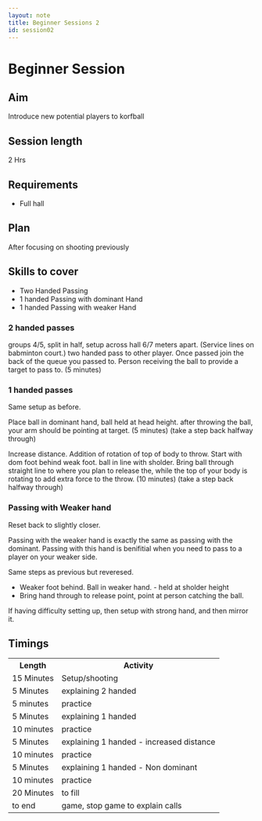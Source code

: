 ```yaml
---
layout: note
title: Beginner Sessions 2
id: session02
---
```


# Beginner Session

## Aim
Introduce new potential players to korfball

## Session length 
2 Hrs

## Requirements

* Full hall

## Plan
After focusing on shooting previously 

## Skills to cover

* Two Handed Passing 
* 1 handed Passing with dominant Hand
* 1 handed Passing with weaker Hand

### 2 handed passes
groups 4/5, split in half, setup across hall 6/7 meters apart. (Service lines on babminton court.)
two handed pass to other player. Once passed join the back of the queue you passed to.
Person receiving the ball to provide a target to pass to. (5 minutes)

### 1 handed passes
Same setup as before. 

Place ball in dominant hand, ball held at head height. after throwing the ball, your arm should be pointing at target. (5 minutes) (take a step back halfway through)

Increase distance. Addition of rotation of top of body to throw. Start with dom foot behind weak foot. ball in line with sholder.
Bring ball through straight line to where you plan to release the, while the top of your body is rotating to add extra force to the throw. (10 minutes) (take a step back halfway through)

### Passing with Weaker hand
Reset back to slightly closer.

Passing with the weaker hand is exactly the same as passing with the dominant. Passing with this hand is benifitial when you need to pass to a player on your weaker side. 

Same steps as previous but reveresed. 
* Weaker foot behind. Ball in weaker hand. - held at sholder height
* Bring hand through to release point, point at person catching the ball.

If having difficulty setting up, then setup with strong hand, and then mirror it.

## Timings
<table>
<tr>
 <th>Length</th>
 <th>Activity</th>
</tr>
<tr>
 <td>15 Minutes </td>
 <td>Setup/shooting</td> 
</tr>
<tr>
 <td>5 Minutes</td>
 <td>explaining 2 handed</td> 
</tr>
<tr>
 <td>5 minutes </td>
 <td>practice</td> 
</tr>
<tr>
 <td>5 Minutes</td>
 <td>explaining 1 handed</td> 
</tr>
<tr>
 <td>10 minutes </td>
 <td>practice</td> 
</tr>
<tr>
 <td>5 Minutes</td>
 <td>explaining 1 handed - increased distance</td> 
</tr>
<tr>
 <td>10 minutes </td>
 <td>practice</td> 
</tr>
<tr>
 <td>5 Minutes</td>
 <td>explaining 1 handed - Non dominant</td> 
</tr>
<tr>
 <td>10 minutes </td>
 <td>practice</td> 
</tr>
<tr>
<td>
20 Minutes
</td>
<td>
to fill
</td>
</tr>
<tr> 
 <td>to end </td>
 <td>game, stop game to explain calls</td>
</tr>
</table>